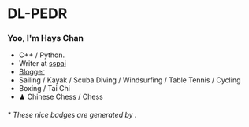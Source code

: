 # DL-PEDR
### Yoo, I'm Hays Chan 


-  C++ / Python.
-  Writer at [sspai](https:)
-  [Blogger](https:)
-  Sailing / Kayak / Scuba Diving / Windsurfing / Table Tennis / Cycling
-  Boxing / Tai Chi
- ♟ Chinese Chess / Chess 

<h6>* These nice badges are generated by .</h6>
